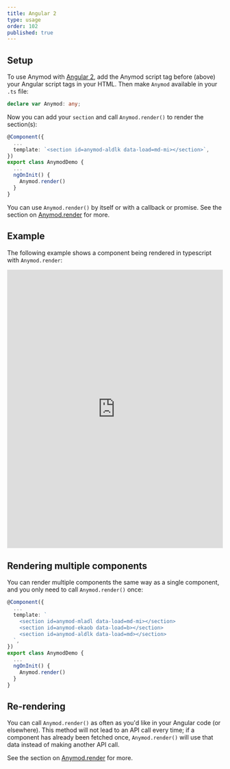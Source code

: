 ```yaml
---
title: Angular 2
type: usage
order: 102
published: true
---
```


## Setup

To use Anymod with [Angular 2](https://angular.io/), add the Anymod script tag before (above) your Angular script tags in your HTML. Then make `Anymod` available in your `.ts` file:

```ts
declare var Anymod: any;
```

Now you can add your `section` and call `Anymod.render()` to render the section(s):

```ts
@Component({
  ...
  template: `<section id=anymod-aldlk data-load=md-mi></section>`,
})
export class AnymodDemo {
  ...
  ngOnInit() {
    Anymod.render()
  }
}
```

<!-- <p class="tip">Because Angular 2 does not allow external "custom" elements like `component`, use `data-component` as an attribute instead.</p> -->

You can use `Anymod.render()` by itself or with a callback or promise. See the section on [Anymod.render](/v1/api/index.html#Anymod-render-function-options-options) for more.

## Example

The following example shows a component being rendered in typescript with `Anymod.render`:

<iframe width="100%" height="650" src="https://embed.plnkr.co/mQU9elAt1PzqzHLjYUR7/?show=app.js,preview" allowfullscreen="allowfullscreen" frameborder="0"></iframe>



## Rendering multiple components

You can render multiple components the same way as a single component, and you only need to call `Anymod.render()` once:

```ts
@Component({
  ...
  template: `
    <section id=anymod-mladl data-load=md-mi></section>
    <section id=anymod-ekaob data-load=b></section>
    <section id=anymod-aldlk data-load=md></section>
  `,
})
export class AnymodDemo {
  ...
  ngOnInit() {
    Anymod.render()
  }
}
```

## Re-rendering

You can call `Anymod.render()` as often as you'd like in your Angular code (or elsewhere). This method will not lead to an API call every time; if a component has already been fetched once, `Anymod.render()` will use that data instead of making another API call.

See the section on [Anymod.render](/v1/api/index.html#Anymod-render-function-options-options) for more.
